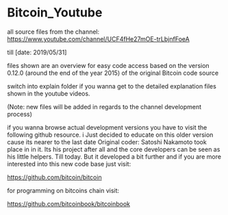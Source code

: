 # Bitcoin_Youtube
all source files from the channel: https://www.youtube.com/channel/UCF4fHe27mOE-trLbjnfFoeA

till [date: 2019/05/31]

files shown are an overview for easy code access based on the version 0.12.0 (around the end of the year 2015) of the original Bitcoin code source

switch into explain folder if you wanna get to the detailed explanation files shown in the youtube videos.

(Note: new files will be added in regards to the channel development process)

if you wanna browse actual development versions you have to visit the following github resource.
i Just decided to educate on this older version cause its nearer to the last date Original coder: Satoshi Nakamoto took place in in it. Its his project after all and the core developers can be seen as his little helpers. Till today.
But it developed a bit further and if you are more interested into this new code base just visit:


https://github.com/bitcoin/bitcoin

for programming on bitcoins chain visit:

https://github.com/bitcoinbook/bitcoinbook

